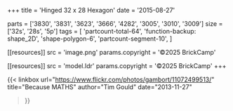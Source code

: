 +++
title = 'Hinged 32 x 28 Hexagon'
date  = '2015-08-27'

parts = ['3830', '3831', '3623', '3666', '4282', '3005', '3010', '3009']
size  = ['32s', '28s', '5p']
tags  = [
  'partcount-total-64',
  'function-backup: shape_2D',
  'shape-polygon-6',
  'partcount-segment-10',
]

[[resources]]
src              = 'image.png'
params.copyright = '©2025 BrickCamp'

[[resources]]
src              = 'model.ldr'
params.copyright = '©2025 BrickCamp'
+++

{{< linkbox
    url="https://www.flickr.com/photos/gambort/11072499513/"
    title="Because MATHS"
    author="Tim Gould"
    date="2013-11-27"
>}}
